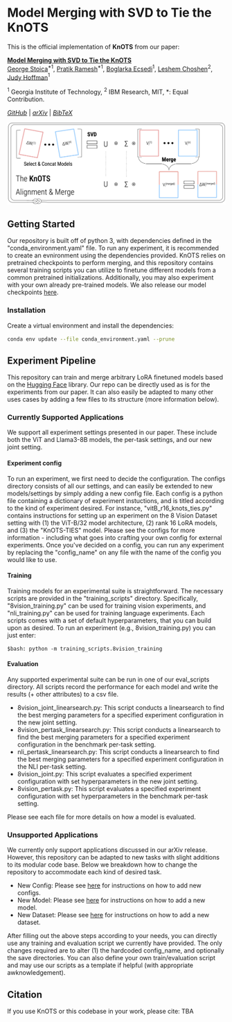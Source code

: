 # Model Merging with SVD to Tie the KnOTS

This is the official implementation of **KnOTS** from our paper:

**[Model Merging with SVD to Tie the KnOTS](https://arxiv.org/abs/2305.03053)**  
[George Stoica](https://gstoica27.github.io/)$^{*1}$, 
[Pratik Ramesh](https://www.linkedin.com/in/pratik-ramesh-234471114/)$^{*1}$,
[Boglarka Ecsedi](https://www.linkedin.com/in/boglarka-ecsedi/)$^{1}$,
[Leshem Choshen](https://ktilana.wixsite.com/leshem-choshen)$^2$,
[Judy Hoffman](https://faculty.cc.gatech.edu/~judy/)$^1$

$^1$ Georgia Institute of Technology, $^2$ IBM Research, MIT, \*: Equal Contribution.

_[GitHub](https://github.com/gstoica27/KnOTS)_ | _[arXiv](https://arxiv.org/abs/2305.03053)_ | _[BibTeX](#citation)_

![KnOTS Concept Figure](figures/concept.png)


## Getting Started
Our repository is built off of python 3, with dependencies defined in the "conda_environment.yaml" file. 
To run any experiment, it is recommended to create an evnironment using the dependencies provided. 
KnOTS relies on pretrained checkpoints to perform merging, and this repository contains several training scripts you can utilize to finetune different models from a common pretrained initializations. 
Additionally, you may also experiment with your own already pre-trained models. 
We also release our model checkpoints [here](https://gtvault-my.sharepoint.com/:f:/g/personal/pramesh39_gatech_edu/ElwcOO7eMGJKmm9QQKchbzIBkSqtLZyydSJCiER1W8T1Aw?e=nZeFun).

### Installation
Create a virtual environment and install the dependencies:
```bash
conda env update --file conda_environment.yaml --prune
```

## Experiment Pipeline
This repository can train and merge arbitrary LoRA finetuned models based on the [Hugging Face](https://huggingface.co/) library. 
Our repo can be directly used as is for the experiments from our paper.
It can also easily be adapted to many other uses cases by adding a few files to its structure (more information below).

### Currently Supported Applications
We support all experiment settings presented in our paper. 
These include both the ViT and Llama3-8B models, the per-task settings, and our new joint setting.

#### Experiment config
To run an experiment, we first need to decide the configuration. 
The configs directory consists of all our settings, and can easily be extended to new models/settings by simply adding a new config file.
Each config is a python file containing a dictionary of experiment instuctions, and is titled according to the kind of experiment desired.
For instance, "vitB_r16_knots_ties.py" contains instructions for setting up an experiment on the 8 Vision Dataset setting with (1) the ViT-B/32 model architecture, (2) rank 16 LoRA models, and (3) the "KnOTS-TIES" model. 
Please see the configs for more information - including what goes into crafting your own config for external experiments. 
Once you've decided on a config, you can run any experiment by replacing the "config_name" on any file with the name of the config you would like to use.

#### Training
Training models for an experimental suite is straightforward. 
The necessary scripts are provided in the "training_scripts" directory.
Specifically, "8vision_training.py" can be used for training vision experiments, and "nli_training.py" can be used for training language experiments. 
Each scripts comes with a set of default hyperparameters, that you can build upon as desired.
To run an experiment (e.g., 8vision_training.py) you can just enter:
```
$bash: python -m training_scripts.8vision_training
```

#### Evaluation
Any supported experimental suite can be run in one of our eval_scripts directory. 
All scripts record the performance for each model and write the results (+ other attributes) to a csv file.
- 8vision_joint_linearsearch.py: This script conducts a linearsearch to find the best merging parameters for a specified experiment configuration in the new joint setting.
- 8vision_pertask_linearsearch.py: This script conducts a linearsearch to find the best merging parameters for a specified experiment configuration in the benchmark per-task setting.
- nli_pertask_linearsearch.py: This script conducts a linearsearch to find the best merging parameters for a specified experiment configuration in the NLI per-task setting.
- 8vision_joint.py: This script evaluates a specified experiment configuration with set hyperparameters in the new joint setting.
- 8vision_pertask.py: This script evaluates a specified experiment configuration with set hyperparameters in the benchmark per-task setting.

Please see each file for more details on how a model is evaluated. 


### Unsupported Applications
We currently only support applications discussed in our arXiv release. However, this repository can be adapted to new tasks with slight additions to its modular code base. 
Below we breakdown how to change the repository to accommodate each kind of desired task. 

- New Config: Please see [here](https://github.com/gstoica27/KnOTS/blob/main/configs/README.md) for instructions on how to add new configs.
- New Model: Please see [here](https://github.com/gstoica27/KnOTS/blob/main/models/README.md) for instructions on how to add a new model.
- New Dataset: Please see [here](https://github.com/gstoica27/KnOTS/blob/main/dataset/README.md) for instructions on how to add a new dataset.

After filling out the above steps according to your needs, you can directly use any training and evaluation script we currently have provided. 
The only changes required are to alter (1) the hardcoded config_name, and optionally the save directories. 
You can also define your own train/evaluation script and may use our scripts as a template if helpful (with appropriate awknowledgement). 


## Citation

If you use KnOTS or this codebase in your work, please cite: TBA
